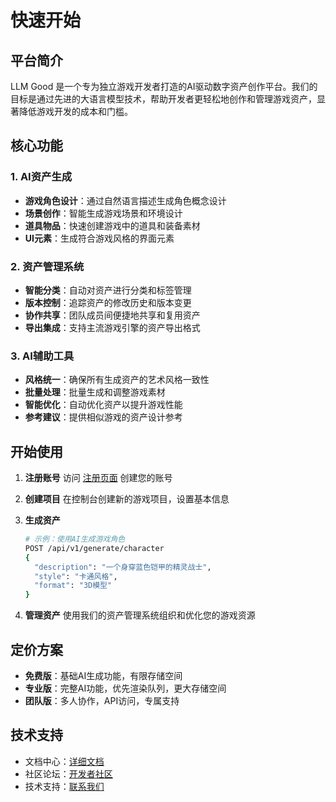 # 快速开始

## 平台简介

LLM Good 是一个专为独立游戏开发者打造的AI驱动数字资产创作平台。我们的目标是通过先进的大语言模型技术，帮助开发者更轻松地创作和管理游戏资产，显著降低游戏开发的成本和门槛。

## 核心功能

### 1. AI资产生成

- **游戏角色设计**：通过自然语言描述生成角色概念设计
- **场景创作**：智能生成游戏场景和环境设计
- **道具物品**：快速创建游戏中的道具和装备素材
- **UI元素**：生成符合游戏风格的界面元素

### 2. 资产管理系统

- **智能分类**：自动对资产进行分类和标签管理
- **版本控制**：追踪资产的修改历史和版本变更
- **协作共享**：团队成员间便捷地共享和复用资产
- **导出集成**：支持主流游戏引擎的资产导出格式

### 3. AI辅助工具

- **风格统一**：确保所有生成资产的艺术风格一致性
- **批量处理**：批量生成和调整游戏素材
- **智能优化**：自动优化资产以提升游戏性能
- **参考建议**：提供相似游戏的资产设计参考

## 开始使用

1. **注册账号**
   访问 [注册页面](#) 创建您的账号

2. **创建项目**
   在控制台创建新的游戏项目，设置基本信息

3. **生成资产**
   ```bash
   # 示例：使用AI生成游戏角色
   POST /api/v1/generate/character
   {
     "description": "一个身穿蓝色铠甲的精灵战士",
     "style": "卡通风格",
     "format": "3D模型"
   }
   ```

4. **管理资产**
   使用我们的资产管理系统组织和优化您的游戏资源

## 定价方案

- **免费版**：基础AI生成功能，有限存储空间
- **专业版**：完整AI功能，优先渲染队列，更大存储空间
- **团队版**：多人协作，API访问，专属支持

## 技术支持

- 文档中心：[详细文档](#)
- 社区论坛：[开发者社区](#)
- 技术支持：[联系我们](#) 